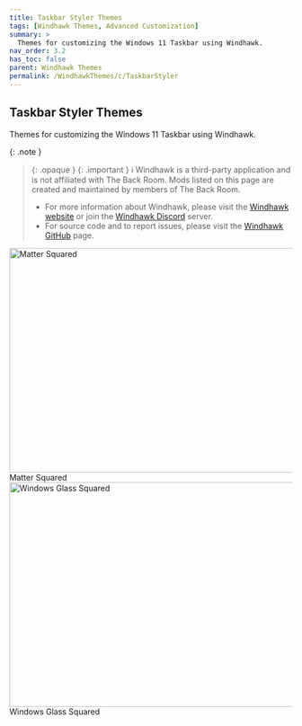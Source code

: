 ```yaml
---
title: Taskbar Styler Themes
tags: [Windhawk Themes, Advanced Customization]
summary: >
  Themes for customizing the Windows 11 Taskbar using Windhawk.
nav_order: 3.2
has_toc: false
parent: Windhawk Themes
permalink: /WindhawkThemes/c/TaskbarStyler
---
```


## Taskbar Styler Themes
Themes for customizing the Windows 11 Taskbar using Windhawk.

{: .note }
> {: .opaque }
> {: .important }
> ℹ️ Windhawk is a third-party application and is not affiliated with The Back Room. Mods listed on this page are created and maintained by members of The Back Room.  
> 
> - For more information about Windhawk, please visit the [Windhawk website](https://windhawk.net) or join the [Windhawk Discord](https://discord.com/servers/windhawk-923944342991818753) server.
> - For source code and to report issues, please visit the [Windhawk GitHub](https://github.com/ramensoftware/windhawk) page.

<div class="gallery text-delta">
<div class="gallery-item">
<a href="/WindhawkThemes/c/TaskbarStyler/MatterSquared">
<img src="/assets/images/previews/taskbar-styler/matter-squared.bmp" alt="Matter Squared" width="600" height="400">
</a>
<div class="desc">Matter Squared</div>
</div>
<div class="gallery-item">
<a href="/WindhawkThemes/c/TaskbarStyler/WindowsGlassSquared">
<img src="/assets/images/previews/taskbar-styler/windows-glass-squared.bmp" alt="Windows Glass Squared" width="600" height="400">
</a>
<div class="desc">Windows Glass Squared</div>
</div>
</div>